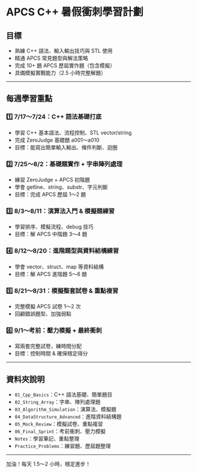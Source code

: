 # APCS C++ 暑假衝刺學習計劃

## 目標
- 熟練 C++ 語法、輸入輸出技巧與 STL 使用
- 精通 APCS 常見題型與解法策略
- 完成 10+ 題 APCS 歷屆實作題（包含模擬）
- 具備模擬實戰能力（2.5 小時完整解題）

---

## 每週學習重點

### 1️⃣ 7/17～7/24：C++ 語法基礎打底
- 學習 C++ 基本語法、流程控制、STL vector/string
- 完成 ZeroJudge 基礎題 a001～a010
- 目標：能寫出簡單輸入輸出、條件判斷、迴圈

### 2️⃣ 7/25～8/2：基礎題實作 + 字串陣列處理
- 練習 ZeroJudge + APCS 初階題
- 學會 getline、string、substr、字元判斷
- 目標：完成 APCS 歷屆 1～2 題

### 3️⃣ 8/3～8/11：演算法入門 & 模擬題練習
- 學習排序、模擬流程、debug 技巧
- 目標：解 APCS 中階題 3～4 題

### 4️⃣ 8/12～8/20：進階題型與資料結構練習
- 學會 vector、struct、map 等資料結構
- 目標：解 APCS 進階題 5～6 題

### 5️⃣ 8/21～8/31：模擬整套試卷 & 重點複習
- 完整模擬 APCS 試卷 1～2 次
- 回顧錯誤題型、加強弱點

### 6️⃣ 9/1～考前：壓力模擬 + 最終衝刺
- 寫兩套完整試卷，練時間分配
- 目標：控制時間 & 確保穩定得分

---

## 資料夾說明
- `01_Cpp_Basics`：C++ 語法基礎、簡單題目
- `02_String_Array`：字串、陣列處理題
- `03_Algorithm_Simulation`：演算法、模擬題
- `04_DataStructure_Advanced`：進階資料結構題
- `05_Mock_Review`：模擬試卷、重點複習
- `06_Final_Sprint`：考前衝刺、壓力模擬
- `Notes`：學習筆記、重點整理
- `Practice_Problems`：練習題、歷屆題整理

---

加油！每天 1.5～2 小時，穩定進步！
